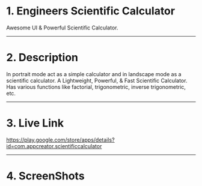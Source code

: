 # 1. Engineers Scientific Calculator

Awesome UI & Powerful Scientific Calculator.

<hr/>


# 2. Description

In portrait mode act as a simple calculator and in landscape mode as a scientific calculator.
A Lightweight, Powerful, & Fast Scientific Calculator.
Has various functions like factorial, trigonometric, inverse trigonometric, etc.

<hr/>


# 3. Live Link

https://play.google.com/store/apps/details?id=com.appcreator.scientificcalculator

<hr/>


# 4. ScreenShots

